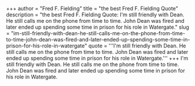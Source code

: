 +++
author = "Fred F. Fielding"
title = "the best Fred F. Fielding Quote"
description = "the best Fred F. Fielding Quote: I'm still friendly with Dean. He still calls me on the phone from time to time. John Dean was fired and later ended up spending some time in prison for his role in Watergate."
slug = "im-still-friendly-with-dean-he-still-calls-me-on-the-phone-from-time-to-time-john-dean-was-fired-and-later-ended-up-spending-some-time-in-prison-for-his-role-in-watergate"
quote = '''I'm still friendly with Dean. He still calls me on the phone from time to time. John Dean was fired and later ended up spending some time in prison for his role in Watergate.'''
+++
I'm still friendly with Dean. He still calls me on the phone from time to time. John Dean was fired and later ended up spending some time in prison for his role in Watergate.
